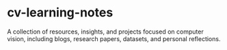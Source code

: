 # cv-learning-notes
A collection of resources, insights, and projects focused on computer vision, including blogs, research papers, datasets, and personal reflections.

